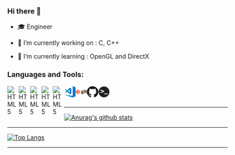 ### Hi there 👋

- 🎓 Engineer

- 🔭 I’m currently working on : C, C++

- 🌱 I’m currently learning   : OpenGL and DirectX


### Languages and Tools:

<img align="left" alt="HTML5" width="26px" src="https://api.iconify.design/logos:c.svg" />
<img align="left" alt="HTML5" width="26px" src="https://api.iconify.design/logos:c-plusplus.svg" />
<img align="left" alt="HTML5" width="26px" src="https://api.iconify.design/logos:python.svg" />
<img align="left" alt="HTML5" width="26px" src="https://api.iconify.design/logos:opengl.svg" />
<img align="left" alt="HTML5" width="26px" src="https://api.iconify.design/logos:visual-studio.svg" />
<img align="left" alt="Visual Studio Code" width="26px" src="https://raw.githubusercontent.com/github/explore/80688e429a7d4ef2fca1e82350fe8e3517d3494d/topics/visual-studio-code/visual-studio-code.png" />
<img align="left" alt="Git" width="26px" src="https://raw.githubusercontent.com/github/explore/80688e429a7d4ef2fca1e82350fe8e3517d3494d/topics/git/git.png" />
<img align="left" alt="GitHub" width="26px" src="https://raw.githubusercontent.com/github/explore/78df643247d429f6cc873026c0622819ad797942/topics/github/github.png" />
<img align="left" alt="HTML5" width="26px" src="https://raw.githubusercontent.com/github/explore/80688e429a7d4ef2fca1e82350fe8e3517d3494d/topics/terminal/terminal.png" />
<br />
<br />

---

[![Anurag's github stats](https://github-readme-stats.vercel.app/api?username=bharatmazire&count_private=true&theme=prussian)](https://github.com/bharatmazire)

---

[![Top Langs](https://github-readme-stats.vercel.app/api/top-langs/?username=bharatmazire&layout=compact&count_private=true&theme=prussian)](https://github.com/bharatmazire)

---


<!--
**bharatmazire/bharatmazire** is a ✨ _special_ ✨ repository because its `README.md` (this file) appears on your GitHub profile.

Here are some ideas to get you started:

- 🔭 I’m currently working on ...
- 🌱 I’m currently learning ...
- 👯 I’m looking to collaborate on ...
- 🤔 I’m looking for help with ...
- 💬 Ask me about ...
- 📫 How to reach me: ...
- 😄 Pronouns: ...
- ⚡ Fun fact: ...
-->

